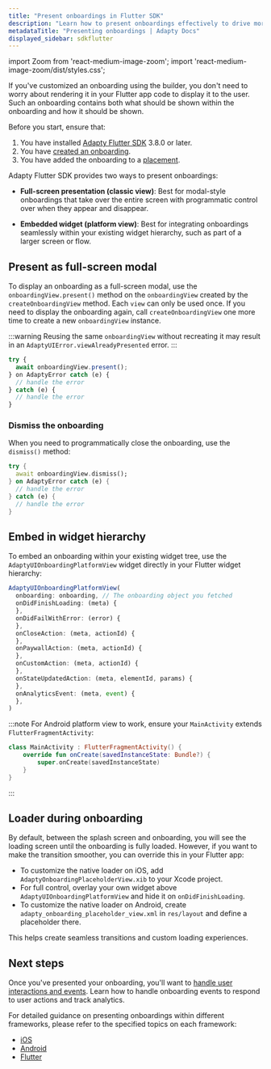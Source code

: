```yaml
---
title: "Present onboardings in Flutter SDK"
description: "Learn how to present onboardings effectively to drive more conversions."
metadataTitle: "Presenting onboardings | Adapty Docs"
displayed_sidebar: sdkflutter
---
```


import Zoom from 'react-medium-image-zoom';
import 'react-medium-image-zoom/dist/styles.css';

If you've customized an onboarding using the builder, you don't need to worry about rendering it in your Flutter app code to display it to the user. Such an onboarding contains both what should be shown within the onboarding and how it should be shown.

Before you start, ensure that:

1. You have installed [Adapty Flutter SDK](sdk-installation-flutter.md) 3.8.0 or later.
2. You have [created an onboarding](create-onboarding.md).
3. You have added the onboarding to a [placement](placements.md).

Adapty Flutter SDK provides two ways to present onboardings:

- **Full-screen presentation (classic view)**: Best for modal-style onboardings that take over the entire screen with programmatic control over when they appear and disappear.

- **Embedded widget (platform view)**: Best for integrating onboardings seamlessly within your existing widget hierarchy, such as part of a larger screen or flow.


## Present as full-screen modal

To display an onboarding as a full-screen modal, use the `onboardingView.present()` method on the `onboardingView` created by the `createOnboardingView` method. Each `view` can only be used once. If you need to display the onboarding again, call `createOnboardingView` one more time to create a new `onboardingView` instance.

:::warning
Reusing the same `onboardingView` without recreating it may result in an `AdaptyUIError.viewAlreadyPresented` error.
:::

```javascript showLineNumbers title="Flutter"
try {
  await onboardingView.present();
} on AdaptyError catch (e) {
  // handle the error
} catch (e) {
  // handle the error
}
```

### Dismiss the onboarding

When you need to programmatically close the onboarding, use the `dismiss()` method:

```dart showLineNumbers title="Flutter"
try {
  await onboardingView.dismiss();
} on AdaptyError catch (e) {
  // handle the error
} catch (e) {
  // handle the error
}
```


## Embed in widget hierarchy

To embed an onboarding within your existing widget tree, use the `AdaptyUIOnboardingPlatformView` widget directly in your Flutter widget hierarchy:

```javascript showLineNumbers title="Flutter"
AdaptyUIOnboardingPlatformView(
  onboarding: onboarding, // The onboarding object you fetched
  onDidFinishLoading: (meta) {
  },
  onDidFailWithError: (error) {
  },
  onCloseAction: (meta, actionId) {
  },
  onPaywallAction: (meta, actionId) {
  },
  onCustomAction: (meta, actionId) {
  },
  onStateUpdatedAction: (meta, elementId, params) {
  },
  onAnalyticsEvent: (meta, event) {
  },
)
```

:::note 
For Android platform view to work, ensure your `MainActivity` extends `FlutterFragmentActivity`:

```kotlin showLineNumbers title="Kotlin"
class MainActivity : FlutterFragmentActivity() {
    override fun onCreate(savedInstanceState: Bundle?) {
        super.onCreate(savedInstanceState)
    }
}
```
:::

## Loader during onboarding

By default, between the splash screen and onboarding, you will see the loading screen until the onboarding is fully loaded. However, if you want to make the transition smoother, you can override this in your Flutter app:

- To customize the native loader on iOS, add `AdaptyOnboardingPlaceholderView.xib` to your Xcode project.
- For full control, overlay your own widget above `AdaptyUIOnboardingPlatformView` and hide it on `onDidFinishLoading`.
- To customize the native loader on Android, create `adapty_onboarding_placeholder_view.xml` in `res/layout` and define a placeholder there.

This helps create seamless transitions and custom loading experiences.

## Next steps

Once you've presented your onboarding, you'll want to [handle user interactions and events](flutter-handling-onboarding-events.md). Learn how to handle onboarding events to respond to user actions and track analytics.

For detailed guidance on presenting onboardings within different frameworks, please refer to the specified topics on each framework:

- [iOS](ios-present-onboardings.md)
- [Android](android-present-onboardings.md)
- [Flutter](flutter-present-onboardings.md)